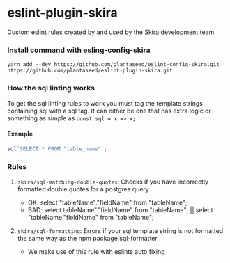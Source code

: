 # eslint-plugin-skira

Custom eslint rules created by and used by the Skira development team

### Install command with esling-config-skira

`yarn add --dev https://github.com/plantaseed/eslint-config-skira.git https://github.com/plantaseed/eslint-plugin-skira.git`

### How the sql linting works

To get the sql linting rules to work you must tag the template strings containing sql with a sql tag.
It can either be one that has extra logic or something as simple as `const sql = x => x;`

#### Example

```javascript
sql`SELECT * FROM "table_name"`;
```

### Rules

1. `skira/sql-matching-double-quotes`: Checks if you have incorrectly formatted double quotes for a postgres query

   - OK: select "tableName"."fieldName" from "tableName";
   - BAD: select tableName"."fieldName" from "tableName"; || select "tableName."fieldName" from "tableName";

2. `skira/sql-formatting`: Errors if your sql template string is not formatted the same way as the npm package sql-formatter
   - We make use of this rule with eslints auto fixing
